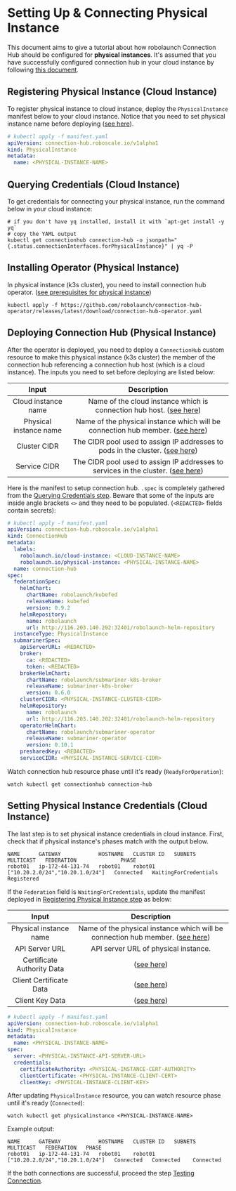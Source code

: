 # Setting Up & Connecting Physical Instance

This document aims to give a tutorial about how robolaunch Connection Hub should be configured for **physical instances**. It's assumed that you have successfully configured connection hub in your cloud instance by following [this document](https://github.com/robolaunch/connection-hub-operator/wiki/1.-Setting-Up-Cloud-Instance).

## Registering Physical Instance (Cloud Instance)
To register physical instance to cloud instance, deploy the `PhysicalInstance` manifest below to your cloud instance. Notice that you need to set physical instance name before deploying ([see here](https://github.com/robolaunch/connection-hub-operator/wiki/Configuration-Tips#naming-instances)).
```yaml
# kubectl apply -f manifest.yaml
apiVersion: connection-hub.roboscale.io/v1alpha1
kind: PhysicalInstance
metadata:
  name: <PHYSICAL-INSTANCE-NAME>
```

## Querying Credentials (Cloud Instance)
To get credentials for connecting your physical instance, run the command below in your cloud instance:

```
# if you don't have yq installed, install it with `apt-get install -y yq`
# copy the YAML output
kubectl get connectionhub connection-hub -o jsonpath="{.status.connectionInterfaces.forPhysicalInstance}" | yq -P
```

## Installing Operator (Physical Instance)
In physical instance (k3s cluster), you need to install connection hub operator. ([see prerequisites for physical instance](https://github.com/robolaunch/connection-hub-operator/wiki/Tutorial-for-Physical-Instance-Cloud-Instance-Connection))

```
kubectl apply -f https://github.com/robolaunch/connection-hub-operator/releases/latest/download/connection-hub-operator.yaml
```

## Deploying Connection Hub (Physical Instance)
After the operator is deployed, you need to deploy a `ConnectionHub` custom resource to make this physical instance (k3s cluster) the member of the connection hub referencing a connection hub host (which is a cloud instance). The inputs you need to set before deploying are listed below:

|          Input         |                                       Description                                      |
|:----------------------:|:--------------------------------------------------------------------------------------:|
|   Cloud instance name  | Name of the cloud instance which is connection hub host. ([see here](https://github.com/robolaunch/connection-hub-operator/wiki/Configuration-Tips#naming-instances))                |
| Physical instance name | Name of the physical instance which will be connection hub member. ([see here](https://github.com/robolaunch/connection-hub-operator/wiki/Configuration-Tips#naming-instances))    |
|      Cluster CIDR      | The CIDR pool used to assign IP addresses to pods in the cluster. ([see here](https://github.com/robolaunch/connection-hub-operator/wiki/Configuration-Tips#finding-cluster-cidr-of-instance))     |
|      Service CIDR      | The CIDR pool used to assign IP addresses to services in the cluster. ([see here](https://github.com/robolaunch/connection-hub-operator/wiki/Configuration-Tips#finding-service-cidr-of-instance)) |

Here is the manifest to setup connection hub. `.spec` is completely gathered from the [Querying Credentials step](#querying-credentials-cloud-instance). Beware that some of the inputs are inside angle brackets `<>` and they need to be populated. (`<REDACTED>` fields contain secrets):

```yaml
# kubectl apply -f manifest.yaml
apiVersion: connection-hub.roboscale.io/v1alpha1
kind: ConnectionHub
metadata:
  labels:
    robolaunch.io/cloud-instance: <CLOUD-INSTANCE-NAME>
    robolaunch.io/physical-instance: <PHYSICAL-INSTANCE-NAME>
  name: connection-hub
spec:
  federationSpec:
    helmChart:
      chartName: robolaunch/kubefed
      releaseName: kubefed
      version: 0.9.2
    helmRepository:
      name: robolaunch
      url: http://116.203.140.202:32401/robolaunch-helm-repository
  instanceType: PhysicalInstance
  submarinerSpec:
    apiServerURL: <REDACTED>
    broker:
      ca: <REDACTED>
      token: <REDACTED>
    brokerHelmChart:
      chartName: robolaunch/submariner-k8s-broker
      releaseName: submariner-k8s-broker
      version: 0.6.0
    clusterCIDR: <PHYSICAL-INSTANCE-CLUSTER-CIDR>
    helmRepository:
      name: robolaunch
      url: http://116.203.140.202:32401/robolaunch-helm-repository
    operatorHelmChart:
      chartName: robolaunch/submariner-operator
      releaseName: submariner-operator
      version: 0.10.1
    presharedKey: <REDACTED>
    serviceCIDR: <PHYSICAL-INSTANCE-SERVICE-CIDR>
```

Watch connection hub resource phase until it's ready (`ReadyForOperation`):

```
watch kubectl get connectionhub connection-hub
```

## Setting Physical Instance Credentials (Cloud Instance)

The last step is to set physical instance credentials in cloud instance. First, check that if physical instance's phases match with the output below.

```
NAME      GATEWAY            HOSTNAME   CLUSTER ID   SUBNETS                           MULTICAST   FEDERATION              PHASE
robot01   ip-172-44-131-74   robot01    robot01      ["10.20.2.0/24","10.20.1.0/24"]   Connected   WaitingForCredentials   Registered
```

If the `Federation` field is `WaitingForCredentials`, update the manifest deployed in [Registering Physical Instance step](#registering-physical-instance-cloud-instance) as below:

|            Input           |                                    Description                                    |
|:--------------------------:|:---------------------------------------------------------------------------------:|
|   Physical instance name   | Name of the physical instance which will be connection hub member. ([see here](https://github.com/robolaunch/connection-hub-operator/wiki/Configuration-Tips#naming-instances)) |
|       API Server URL       | API server URL of physical instance.                              |
| Certificate Authority Data | ([see here]())                                                                    |
|   Client Certificate Data  | ([see here]())                                                                    |
|       Client Key Data      | ([see here]())                                                                    |

```yaml
# kubectl apply -f manifest.yaml
apiVersion: connection-hub.roboscale.io/v1alpha1
kind: PhysicalInstance
metadata:
  name: <PHYSICAL-INSTANCE-NAME>
spec:
  server: <PHYSICAL-INSTANCE-API-SERVER-URL>
  credentials:
    certificateAuthority: <PHYSICAL-INSTANCE-CERT-AUTHORITY>
    clientCertificate: <PHYSICAL-INSTANCE-CLIENT-CERT>
    clientKey: <PHYSICAL-INSTANCE-CLIENT-KEY>
```

After updating `PhysicalInstance` resource, you can watch resource phase until it's ready (`Connected`):

```
watch kubectl get physicalinstance <PHYSICAL-INSTANCE-NAME>
```

Example output:
```
NAME      GATEWAY            HOSTNAME   CLUSTER ID   SUBNETS                           MULTICAST   FEDERATION   PHASE
robot01   ip-172-44-131-74   robot01    robot01      ["10.20.2.0/24","10.20.1.0/24"]   Connected   Connected    Connected
```

If the both connections are successful, proceed the step [Testing Connection](https://github.com/robolaunch/connection-hub-operator/wiki/3.-Testing-Connection).